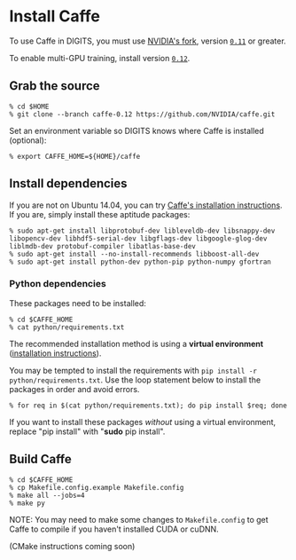# Install Caffe

To use Caffe in DIGITS, you must use [NVIDIA's fork](https://github.com/NVIDIA/caffe), version [`0.11`](https://github.com/NVIDIA/caffe/tree/caffe-0.11) or greater.

To enable multi-GPU training, install version [`0.12`](https://github.com/NVIDIA/caffe/tree/caffe-0.12).

## Grab the source

    % cd $HOME
    % git clone --branch caffe-0.12 https://github.com/NVIDIA/caffe.git

Set an environment variable so DIGITS knows where Caffe is installed (optional):

    % export CAFFE_HOME=${HOME}/caffe

## Install dependencies

If you are not on Ubuntu 14.04, you can try [Caffe's installation instructions](http://caffe.berkeleyvision.org/installation.html).
If you are, simply install these aptitude packages:

    % sudo apt-get install libprotobuf-dev libleveldb-dev libsnappy-dev libopencv-dev libhdf5-serial-dev libgflags-dev libgoogle-glog-dev liblmdb-dev protobuf-compiler libatlas-base-dev
    % sudo apt-get install --no-install-recommends libboost-all-dev
    % sudo apt-get install python-dev python-pip python-numpy gfortran

### Python dependencies

These packages need to be installed:

    % cd $CAFFE_HOME
    % cat python/requirements.txt

The recommended installation method is using a **virtual environment** ([installation instructions](VirtualEnvironment.md)).

You may be tempted to install the requirements with `pip install -r python/requirements.txt`. Use the loop statement below to install the packages in order and avoid errors.

    % for req in $(cat python/requirements.txt); do pip install $req; done

If you want to install these packages *without* using a virtual environment, replace "pip install" with "**sudo** pip install".

## Build Caffe

    % cd $CAFFE_HOME
    % cp Makefile.config.example Makefile.config
    % make all --jobs=4
    % make py

NOTE: You may need to make some changes to `Makefile.config` to get Caffe to compile if you haven't installed CUDA or cuDNN.

(CMake instructions coming soon)
